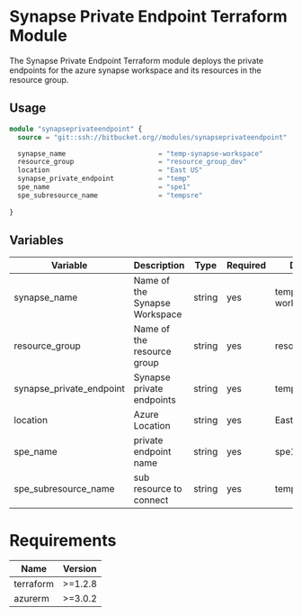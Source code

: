 # Synapse Private Endpoint Terraform Module

The Synapse Private Endpoint  Terraform module deploys the private endpoints for the azure synapse workspace and its resources in the resource group.

## Usage

```terraform
module "synapseprivateendpoint" {
  source = "git::ssh://bitbucket.org//modules/synapseprivateendpoint"

  synapse_name                       = "temp-synapse-workspace"
  resource_group                     = "resource_group_dev"
  location                           = "East US"
  synapse_private_endpoint           = "temp"
  spe_name                           = "spe1"
  spe_subresource_name               = "tempsre"
  
}

```

## Variables

|   Variable  | Description    |    Type    |   Required    |   DefaultValue    |
|---	|---	|---	|---	|---	|
|   synapse_name	|   Name of the Synapse Workspace  |   string  |   yes |   temp-synapse-workspace   |
|   resource_group	|   Name of the resource group  |   string  |   yes |   resource_group_dev  |
|   synapse_private_endpoint   |    Synapse private endpoints |   string  |   yes |   temp  |
|    location   |   Azure Location |    string  |   yes |   East US |
|   spe_name    |   private endpoint name   |   string  |   yes     |   spe1    |
|   spe_subresource_name     |   sub resource to connect   |   string  |   yes     |   tempsre    |


# Requirements
Name     | Version
---------|--------
terraform| >=1.2.8
azurerm	 | >=3.0.2